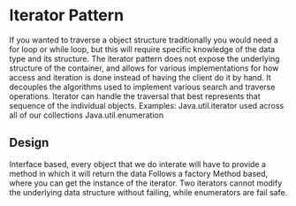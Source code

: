 # Iterator Pattern
If you wanted to traverse a object structure traditionally you would need a for loop or while loop, but this will require specific knowledge of the data type and its structure.
The iterator pattern does not expose the underlying structure of the container, and allows for various implementations for how access and iteration is done instead of having the client do it by hand.
It decouples the algorithms used to implement various search and traverse operations.
Iterator can handle the traversal that best represents that sequence of the individual objects.
Examples:
    Java.util.iterator used across all of our collections
    Java.util.enumeration
    
## Design
Interface based, every object that we do interate will have to provide a method in which it will return the data 
Follows a factory Method based, where you can get the instance of the iterator. 
Two iterators cannot  modify the underlying data structure without failing, while enumerators are fail safe.
